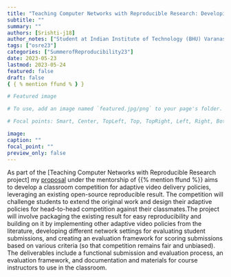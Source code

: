 ```yaml
---
title: "Teaching Computer Networks with Reproducible Research: Developing a 'classroom competition' for adaptive video delivery"
subtitle: ""
summary: ""
authors: [Srishti-j18]
author_notes: ["Student at Indian Institute of Technology (BHU) Varanasi "]
tags: ["osre23"]
categories: ["SummerofReproducibility23"]
date: 2023-05-23
lastmod: 2023-05-24
featured: false
draft: false
{ { % mention ffund % } }

# Featured image

# To use, add an image named `featured.jpg/png` to your page's folder.

# Focal points: Smart, Center, TopLeft, Top, TopRight, Left, Right, BottomLeft, Bottom, BottomRight.

image:
caption: ""
focal_point: ""
preview_only: false
---
```


As part of the [Teaching Computer Networks with Reproducible Research project] my [proposal](https://drive.google.com/file/d/1EI0Zhh6YFwufEZ-53VWwhTOyJUuw7-Rf/view?usp=sharing) under the mentorship of {{% mention ffund %}} aims to develop a classroom competition for adaptive video delivery policies, leveraging an existing open-source reproducible result. The competition will challenge students to extend the original work and design their adaptive policies for head-to-head competition against their classmates.The project will involve packaging the existing result for easy reproducibility and building on it by implementing other adaptive video policies from the literature, developing different network settings for evaluating student submissions, and creating an evaluation framework for scoring submissions based on various criteria (so that competition remains fair and unbiased). The deliverables include a functional submission and evaluation process, an evaluation framework, and documentation and materials for course instructors to use in the classroom.
